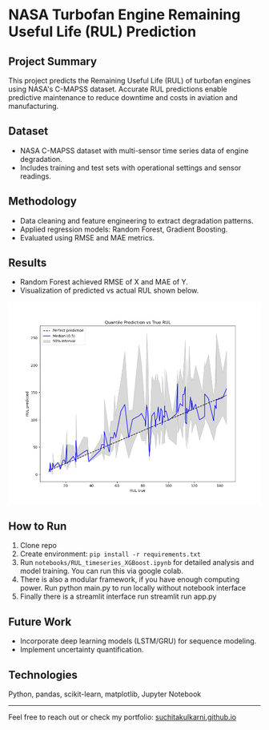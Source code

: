 # NASA Turbofan Engine Remaining Useful Life (RUL) Prediction

## Project Summary
This project predicts the Remaining Useful Life (RUL) of turbofan engines using NASA's C-MAPSS dataset. Accurate RUL predictions enable predictive maintenance to reduce downtime and costs in aviation and manufacturing.

## Dataset
- NASA C-MAPSS dataset with multi-sensor time series data of engine degradation.
- Includes training and test sets with operational settings and sensor readings.

## Methodology
- Data cleaning and feature engineering to extract degradation patterns.
- Applied regression models: Random Forest, Gradient Boosting.
- Evaluated using RMSE and MAE metrics.

## Results
- Random Forest achieved RMSE of X and MAE of Y.
- Visualization of predicted vs actual RUL shown below.

![Predicted vs Actual RUL](images/final_predictions.png)

## How to Run
1. Clone repo  
2. Create environment: `pip install -r requirements.txt`  
3. Run `notebooks/RUL_timeseries_XGBoost.ipynb` for detailed analysis and model training. You can run this via google colab.
4. There is also a modular framework, if you have enough computing power. Run python main.py to run locally without notebook interface
5. Finally there is a streamlit interface run streamlit run app.py

## Future Work
- Incorporate deep learning models (LSTM/GRU) for sequence modeling.
- Implement uncertainty quantification.

## Technologies
Python, pandas, scikit-learn, matplotlib, Jupyter Notebook

---

Feel free to reach out or check my portfolio: [suchitakulkarni.github.io](https://suchitakulkarni.github.io)

